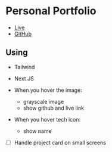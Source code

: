 # Personal Portfolio

- [Live](https://personal-portfolio-nine-neon.vercel.app/)
- [GitHub](https://github.com/justEstif/personal_portfolio)

## Using

- Tailwind
- Next.JS

- When you hover the image:

  - grayscale image
  - show github and live link

- When you hover tech icon:

  - show name

- [ ] Handle project card on small screens
